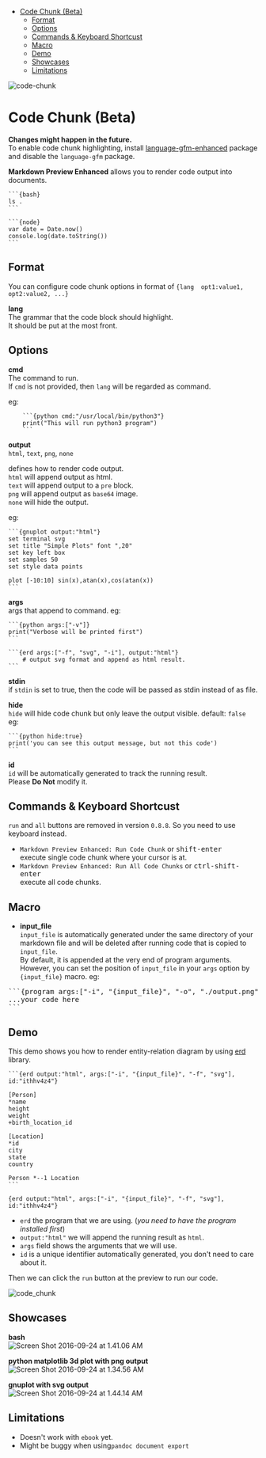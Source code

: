 <!-- toc orderedList:0 depthFrom: 1 -->

- [Code Chunk (Beta)](#code-chunk-beta)
	- [Format](#format)
	- [Options](#options)
	- [Commands & Keyboard Shortcust](#commands-keyboard-shortcust)
	- [Macro](#macro)
	- [Demo](#demo)
	- [Showcases](#showcases)
	- [Limitations](#limitations)

<!-- tocstop -->

![code-chunk](http://i.imgur.com/MAtC3SD.gif)

# Code Chunk (Beta)  
**Changes might happen in the future.**  
To enable code chunk highlighting, install [language-gfm-enhanced](https://atom.io/packages/language-gfm-enhanced) package and disable the `language-gfm` package.    

**Markdown Preview Enhanced** allows you to render code output into documents.     

    ```{bash}
    ls .
    ```

    ```{node}
    var date = Date.now()
    console.log(date.toString())
    ```   

## Format
You can configure code chunk options in format of `{lang  opt1:value1, opt2:value2, ...}`    

**lang**  
The grammar that the code block should highlight.  
It should be put at the most front.  

## Options
**cmd**    
The command to run.  
If `cmd` is not provided, then `lang` will be regarded as command.    

eg:  

		```{python cmd:"/usr/local/bin/python3"}
		print("This will run python3 program")
		```


**output**  
`html`, `text`, `png`, `none`  

defines how to render code output.   
`html` will append output as html.   
`text` will append output to a `pre` block.    
`png` will append output as `base64` image.  
`none` will hide the output.  

eg:     

    ```{gnuplot output:"html"}
    set terminal svg
    set title "Simple Plots" font ",20"
    set key left box
    set samples 50
    set style data points

    plot [-10:10] sin(x),atan(x),cos(atan(x))
    ```

**args**  
args that append to command. eg:    

    ```{python args:["-v"]}
    print("Verbose will be printed first")
    ```

    ```{erd args:["-f", "svg", "-i"], output:"html"}
		# output svg format and append as html result.
    ```

**stdin**  
if `stdin` is set to true, then the code will be passed as stdin instead of as file.

**hide**  
`hide` will hide code chunk but only leave the output visible. default: `false`  
eg:

    ```{python hide:true}
    print('you can see this output message, but not this code')
    ```

**id**  
`id` will be automatically generated to track the running result.  
Please **Do Not** modify it.  

## Commands & Keyboard Shortcust
`run` and `all` buttons are removed in version `0.8.8`. So you need to use keyboard instead.    
* `Markdown Preview Enhanced: Run Code Chunk` or <kbd>shift-enter</kbd>      
execute single code chunk where your cursor is at.    
* `Markdown Preview Enhanced: Run All Code Chunks` or <kbd>ctrl-shift-enter</kbd>   
execute all code chunks.    

## Macro
* **input_file**  
`input_file` is automatically generated under the same directory of your markdown file and will be deleted after running code that is copied to `input_file`.      
By default, it is appended at the very end of program arguments.  
However, you can set the position of `input_file` in your `args` option by `{input_file}` macro. eg:  

<pre>
```{program args:["-i", "{input_file}", "-o", "./output.png"]}
...your code here
```
</pre>

## Demo
This demo shows you how to render entity-relation diagram by using [erd](https://github.com/BurntSushi/erd) library.   

    ```{erd output:"html", args:["-i", "{input_file}", "-f", "svg"], id:"ithhv4z4"}

    [Person]
    *name
    height
    weight
    +birth_location_id

    [Location]
    *id
    city
    state
    country

    Person *--1 Location
    ```

`{erd output:"html", args:["-i", "{input_file}", "-f", "svg"], id:"ithhv4z4"}`  
* `erd` the program that we are using. (*you need to have the program installed first*)  
* `output:"html"` we will append the running result as `html`.  
* `args` field shows the arguments that we will use.  
* `id` is a unique identifier automatically generated, you don't need to care about it.  

Then we can click the `run` button at the preview to run our code.  

![code_chunk](http://i.imgur.com/a7LkJYD.gif)

## Showcases
**bash**  
![Screen Shot 2016-09-24 at 1.41.06 AM](http://i.imgur.com/v5Y7juh.png)

**python matplotlib 3d plot with png output**  
![Screen Shot 2016-09-24 at 1.34.56 AM](http://i.imgur.com/TDFxRNy.png)

**gnuplot with svg output**    
![Screen Shot 2016-09-24 at 1.44.14 AM](http://i.imgur.com/S93g7Tk.png)

## Limitations
* Doesn't work with `ebook` yet.  
* Might be buggy when using`pandoc document export`